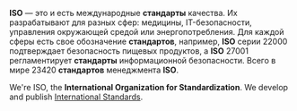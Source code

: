**ISO** — это и есть международные **стандарты** качества. Их разрабатывают для разных сфер: медицины, IT-безопасности, управления окружающей средой или энергопотребления. Для каждой сферы есть свое обозначение **стандартов**, например, **ISO** серии 22000 подтверждает безопасность пищевых продуктов, а **ISO** 27001 регламентирует **стандарты** информационной безопасности. Всего в мире 23420 **стандартов** менеджмента **ISO**.

We're ISO, the **International Organization for Standardization**. We develop and publish [International Standards](https://www.iso.org/standards-catalogue/browse-by-ics.html "Standards catalogue").